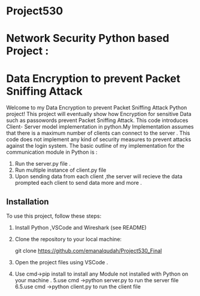# Project530

# Network Security Python based Project :
# Data Encryption to prevent Packet Sniffing Attack



Welcome to my Data Encryption to prevent Packet Sniffing Attack Python project!
This project will  eventually show how Encryption for sensitive Data such as passowords prevent Packet Sniffing Attack.
This code introduces Client- Server  model implementation in python.My Implementation assumes that there is a maximum number of  clients can connect to the server .
This code does not implement any kind of security measures to prevent attacks against the login system.
The basic outline of my implementation for the communication module  in Python is :
1. Run the server.py file . 
2. Run multiple instance of client.py file 
3. Upon sending data from each client ,the server will recieve the data prompted each client to send data more and more .

## Installation

To use this project, follow these steps:

1. Install Python ,VSCode and Wireshark (see README) 
2. Clone the repository to your local machine:

      git clone https://github.com/emanalqudah/Project530_Final


3. Open the project files using VSCode .
4. Use cmd->pip install <Modulename> to install any Module not installed with Python on your machine .
5.use cmd ->python server.py to run the server file
6.5.use cmd ->python client.py to run the client file
